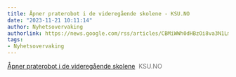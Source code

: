 ```yaml
---
title: Åpner praterobot i de videregående skolene - KSU.NO
date: "2023-11-21 10:11:14"
author: Nyhetsovervaking
authorlink: https://news.google.com/rss/articles/CBMiWWh0dHBzOi8va3N1Lm5vL2FydGlrbGVyL2tzdS1uby8xMjE5NzktYXBuZXItcHJhdGVyb2JvdC1pLWRlLXZpZGVyZWdhZW5kZS1za29sZW5lLTIwMjMxMTIx0gEA?oc=5
tags:
- Nyhetsovervaking
---
```

<a href="https://news.google.com/rss/articles/CBMiWWh0dHBzOi8va3N1Lm5vL2FydGlrbGVyL2tzdS1uby8xMjE5NzktYXBuZXItcHJhdGVyb2JvdC1pLWRlLXZpZGVyZWdhZW5kZS1za29sZW5lLTIwMjMxMTIx0gEA?oc=5" target="_blank">Åpner praterobot i de videregående skolene</a>&nbsp;&nbsp;<font color="#6f6f6f">KSU.NO</font>